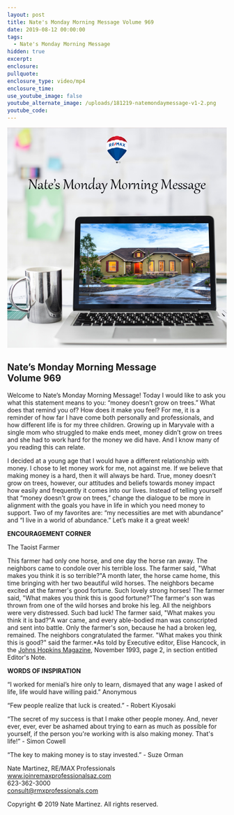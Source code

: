 ```yaml
---
layout: post
title: Nate's Monday Morning Message Volume 969
date: 2019-08-12 00:00:00
tags:
  - Nate's Monday Morning Message
hidden: true
excerpt:
enclosure:
pullquote:
enclosure_type: video/mp4
enclosure_time:
use_youtube_image: false
youtube_alternate_image: /uploads/181219-natemondaymessage-v1-2.png
youtube_code:
---
```


![](/uploads/181219-natemondaymessage-v1-9.png)

## **Nate’s Monday Morning Message<br>Volume 969**

Welcome to Nate’s Monday Morning Message\! Today I would like to ask you what this statement means to you: “money doesn’t grow on trees.” What does that remind you of? How does it make you feel? For me, it is a reminder of how far I have come both personally and professionals, and how different life is for my three children. Growing up in Maryvale with a single mom who struggled to make ends meet, money didn’t grow on trees and she had to work hard for the money we did have. And I know many of you reading this can relate.

I decided at a young age that I would have a different relationship with money. I chose to let money work for me, not against me. If we believe that making money is a hard, then it will always be hard. True, money doesn’t grow on trees, however, our attitudes and beliefs towards money impact how easily and frequently it comes into our lives. Instead of telling yourself that “money doesn’t grow on trees,” change the dialogue to be more in alignment with the goals you have in life in which you need money to support. Two of my favorites are: “my necessities are met with abundance” and “I live in a world of abundance.” Let’s make it a great week\!

**ENCOURAGEMENT CORNER**

The Taoist Farmer

This farmer had only one horse, and one day the horse ran away. The neighbors came to condole over his terrible loss. The farmer said, "What makes you think it is so terrible?"A month later, the horse came home, this time bringing with her two beautiful wild horses. The neighbors became excited at the farmer's good fortune. Such lovely strong horses\! The farmer said, "What makes you think this is good fortune?"The farmer's son was thrown from one of the wild horses and broke his leg. All the neighbors were very distressed. Such bad luck\! The farmer said, "What makes you think it is bad?"A war came, and every able-bodied man was conscripted and sent into battle. Only the farmer's son, because he had a broken leg, remained. The neighbors congratulated the farmer. "What makes you think this is good?" said the farmer.\*As told by Executive editor, Elise Hancock, in the&nbsp;[Johns Hopkins Magazine](http://www.jhu.edu/~jhumag/), November 1993, page 2, in section entitled Editor's Note.

**WORDS OF INSPIRATION**

“I worked for menial’s hire only to learn, dismayed that any wage I asked of life, life would have willing paid.” Anonymous

“Few people realize that luck is created.” - Robert Kiyosaki

“The secret of my success is that I make other people money. And, never ever, ever, ever be ashamed about trying to earn as much as possible for yourself, if the person you're working with is also making money. That's life\!” - Simon Cowell

“The key to making money is to stay invested.” - Suze Orman

Nate Martinez, RE/MAX Professionals<br>www.joinremaxprofessionalsaz.com<br>623-362-3000<br>consult@rmxprofessionals.com

Copyright &copy; 2019 Nate Martinez. All rights reserved.
